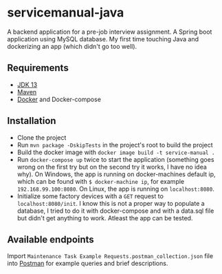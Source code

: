 # servicemanual-java
A backend application for a pre-job interview assignment. A Spring boot application using MySQL database. My first time touching Java and dockerizing an app (which didn't go too well).

## Requirements
- [JDK 13](https://www.oracle.com/technetwork/java/javase/downloads/jdk13-downloads-5672538.html)
- [Maven](https://maven.apache.org/download.cgi)
- [Docker](https://www.docker.com/) and Docker-compose

## Installation
- Clone the project
- Run `mvn package -DskipTests` in the project's root to build the project
- Build the docker image with `docker image build -t service-manual .`
- Run `docker-compose up` twice to start the application (something goes wrong on the first try but on the second try it works, I have no idea why).
  On Windows, the app is running on docker-machines default ip, which can be found with `$ docker-machine ip`, for example `192.168.99.100:8080`. On Linux, the app is running on `localhost:8080`.
- Initialize some factory devices with a `GET` request to `localhost:8080/init`. I know this is not a proper way to populate a database, I tried to do it with docker-compose and with a data.sql file but didn't get anything to work. Atleast the app can be tested.

## Available endpoints
Import `Maintenance Task Example Requests.postman_collection.json` file into [Postman](https://www.getpostman.com/) for example queries and brief descriptions.

